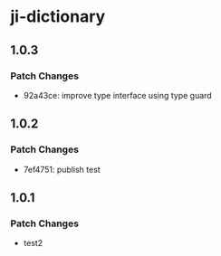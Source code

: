 # ji-dictionary

## 1.0.3

### Patch Changes

- 92a43ce: improve type interface using type guard

## 1.0.2

### Patch Changes

- 7ef4751: publish test

## 1.0.1

### Patch Changes

- test2

